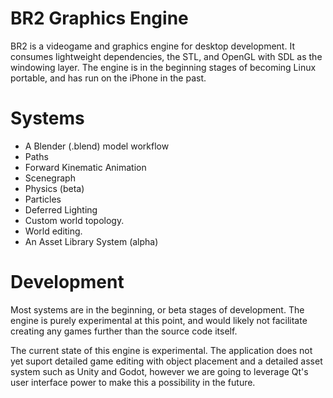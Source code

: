 # BR2 Graphics Engine
BR2 is a videogame and graphics engine for desktop development.  It consumes lightweight dependencies, the STL, and OpenGL with SDL as the windowing layer. The engine is in the beginning stages of becoming Linux portable, and has run on the iPhone in the past.

# Systems
* A Blender (.blend) model workflow
* Paths
* Forward Kinematic Animation
* Scenegraph
* Physics (beta)
* Particles
* Deferred Lighting
* Custom world topology.
* World editing.
* An Asset Library System (alpha)


# Development
Most systems are in the beginning, or beta stages of development.  The engine is purely experimental at this point, and would likely not facilitate creating any 
games further than the source code itself.

The current state of this engine is experimental.  The application does not yet suport detailed game editing with object placement and a detailed asset system such as Unity and Godot, 
however we are going to leverage Qt's user interface power to make this a possibility in the future.




